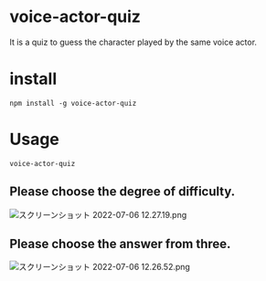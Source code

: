 # voice-actor-quiz
It is a quiz to guess the character played by the same voice actor.
# install
```
npm install -g voice-actor-quiz
```
# Usage
```
voice-actor-quiz
```
## Please choose the degree of difficulty.
![スクリーンショット 2022-07-06 12.27.19.png](https://bootcamp.fjord.jp/rails/active_storage/blobs/redirect/eyJfcmFpbHMiOnsibWVzc2FnZSI6IkJBaHBBK1MwQWc9PSIsImV4cCI6bnVsbCwicHVyIjoiYmxvYl9pZCJ9fQ==--a234a1395745fb483a2fa4282207bd3c40bab22e/%E3%82%B9%E3%82%AF%E3%83%AA%E3%83%BC%E3%83%B3%E3%82%B7%E3%83%A7%E3%83%83%E3%83%88%202022-07-06%2012.27.19.png)
## Please choose the answer from three.
![スクリーンショット 2022-07-06 12.26.52.png](https://bootcamp.fjord.jp/rails/active_storage/blobs/redirect/eyJfcmFpbHMiOnsibWVzc2FnZSI6IkJBaHBBK1cwQWc9PSIsImV4cCI6bnVsbCwicHVyIjoiYmxvYl9pZCJ9fQ==--bad3574463429c42acf5da4328bdcf5d958b3b78/%E3%82%B9%E3%82%AF%E3%83%AA%E3%83%BC%E3%83%B3%E3%82%B7%E3%83%A7%E3%83%83%E3%83%88%202022-07-06%2012.26.52.png)
